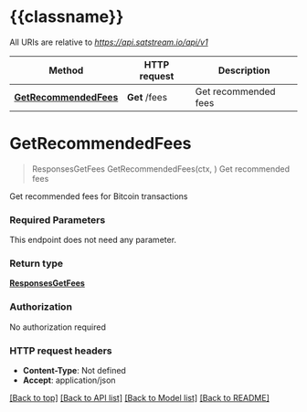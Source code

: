 # {{classname}}

All URIs are relative to *https://api.satstream.io/api/v1*

Method | HTTP request | Description
------------- | ------------- | -------------
[**GetRecommendedFees**](FeesApi.md#GetRecommendedFees) | **Get** /fees | Get recommended fees

# **GetRecommendedFees**
> ResponsesGetFees GetRecommendedFees(ctx, )
Get recommended fees

Get recommended fees for Bitcoin transactions

### Required Parameters
This endpoint does not need any parameter.

### Return type

[**ResponsesGetFees**](responses.GetFees.md)

### Authorization

No authorization required

### HTTP request headers

 - **Content-Type**: Not defined
 - **Accept**: application/json

[[Back to top]](#) [[Back to API list]](../README.md#documentation-for-api-endpoints) [[Back to Model list]](../README.md#documentation-for-models) [[Back to README]](../README.md)

